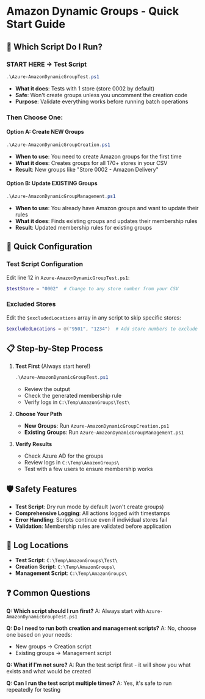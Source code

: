 # Amazon Dynamic Groups - Quick Start Guide

## 🚀 Which Script Do I Run?

### **START HERE** → Test Script
```powershell
.\Azure-AmazonDynamicGroupTest.ps1
```
- **What it does**: Tests with 1 store (store 0002 by default)
- **Safe**: Won't create groups unless you uncomment the creation code
- **Purpose**: Validate everything works before running batch operations

### **Then Choose One:**

#### Option A: Create NEW Groups
```powershell
.\Azure-AmazonDynamicGroupCreation.ps1
```
- **When to use**: You need to create Amazon groups for the first time
- **What it does**: Creates groups for all 170+ stores in your CSV
- **Result**: New groups like "Store 0002 - Amazon Delivery"

#### Option B: Update EXISTING Groups  
```powershell
.\Azure-AmazonDynamicGroupManagement.ps1
```
- **When to use**: You already have Amazon groups and want to update their rules
- **What it does**: Finds existing groups and updates their membership rules
- **Result**: Updated membership rules for existing groups

## 🔧 Quick Configuration

### Test Script Configuration
Edit line 12 in `Azure-AmazonDynamicGroupTest.ps1`:
```powershell
$testStore = "0002"  # Change to any store number from your CSV
```

### Excluded Stores
Edit the `$excludedLocations` array in any script to skip specific stores:
```powershell
$excludedLocations = @("9501", "1234")  # Add store numbers to exclude
```

## 📋 Step-by-Step Process

1. **Test First** (Always start here!)
   ```powershell
   .\Azure-AmazonDynamicGroupTest.ps1
   ```
   - Review the output
   - Check the generated membership rule
   - Verify logs in `C:\Temp\AmazonGroups\Test\`

2. **Choose Your Path**
   - **New Groups**: Run `Azure-AmazonDynamicGroupCreation.ps1`
   - **Existing Groups**: Run `Azure-AmazonDynamicGroupManagement.ps1`

3. **Verify Results**
   - Check Azure AD for the groups
   - Review logs in `C:\Temp\AmazonGroups\`
   - Test with a few users to ensure membership works

## 🛡️ Safety Features

- **Test Script**: Dry run mode by default (won't create groups)
- **Comprehensive Logging**: All actions logged with timestamps
- **Error Handling**: Scripts continue even if individual stores fail
- **Validation**: Membership rules are validated before application

## 📁 Log Locations

- **Test Script**: `C:\Temp\AmazonGroups\Test\`
- **Creation Script**: `C:\Temp\AmazonGroups\`
- **Management Script**: `C:\Temp\AmazonGroups\`

## ❓ Common Questions

**Q: Which script should I run first?**
A: Always start with `Azure-AmazonDynamicGroupTest.ps1`

**Q: Do I need to run both creation and management scripts?**
A: No, choose one based on your needs:
- New groups → Creation script
- Existing groups → Management script

**Q: What if I'm not sure?**
A: Run the test script first - it will show you what exists and what would be created

**Q: Can I run the test script multiple times?**
A: Yes, it's safe to run repeatedly for testing
